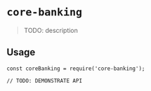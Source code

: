 # `core-banking`

> TODO: description

## Usage

```
const coreBanking = require('core-banking');

// TODO: DEMONSTRATE API
```
